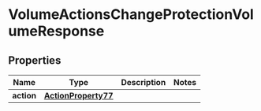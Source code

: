 

# VolumeActionsChangeProtectionVolumeResponse


## Properties

| Name | Type | Description | Notes |
|------------ | ------------- | ------------- | -------------|
|**action** | [**ActionProperty77**](ActionProperty77.md) |  |  |



